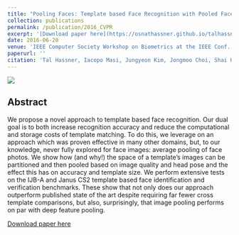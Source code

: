 ```yaml
---
title: "Pooling Faces: Template based Face Recognition with Pooled Face Images"
collection: publications
permalink: /publication/2016_CVPR
excerpt: '[Download paper here](https://osnathassner.github.io/talhassner/files/Hassner_CVPR_2016.pdf)'
date: 2016-06-20
venue: 'IEEE Computer Society Workshop on Biometrics at the IEEE Conf. on Computer Vision and Pattern Recognition (CVPR)'
paperurl: ''
citation: 'Tal Hassner, Iacopo Masi, Jungyeon Kim, Jongmoo Choi, Shai Harel, Prem Natarajan, Gerard Medioni (2016). &quot;Pooling Faces: Template based Face Recognition with Pooled Face Images.&quot; <i>IEEE Computer Society Workshop on Biometrics at the IEEE Conf. on Computer Vision and Pattern Recognition (CVPR)</i>.'
---
```


<img src='https://osnathassner.github.io/talhassner/images/Pooling Faces - Icon.jpg'>

Abstract
------
We propose a novel approach to template based face recognition. Our dual goal is to both increase recognition accuracy and reduce the computational and storage costs of template matching. To do this, we leverage on an approach which was proven effective in many other domains, but, to our knowledge, never fully explored for face images: average pooling of face photos. We show how (and why!) the space of a template’s images can be partitioned and then pooled based on image quality and head pose and the effect this has on accuracy and template size. We perform extensive tests on the IJB-A and Janus CS2 template based face identification and verification benchmarks. These show that not only does our approach outperform published state of the art despite requiring far fewer cross template comparisons, but also, surprisingly, that image pooling performs on par with deep feature pooling.


[Download paper here](https://osnathassner.github.io/talhassner/files/Hassner_CVPR_2016.pdf)
